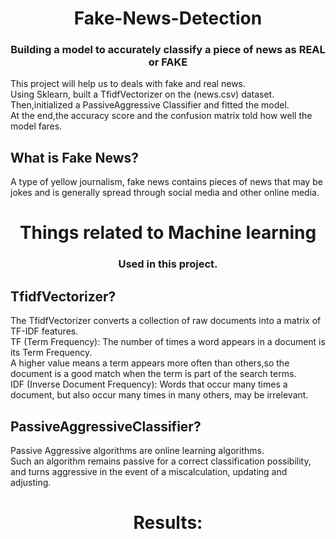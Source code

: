 <h1 align="center">Fake-News-Detection</h1>
<h3 align="center">Building a model to accurately classify a piece of news as REAL or FAKE</h3>
This project will help us to deals with fake and real news.
</br>
Using Sklearn, built a TfidfVectorizer on the (news.csv) dataset.
</br>
Then,initialized a PassiveAggressive Classifier and fitted the model.
</br>
At the end,the accuracy score and the confusion matrix told how well the model fares.



<h2 align = "left">What is Fake News?</h2>
A type of yellow journalism, fake news contains pieces of news that may be jokes and is generally spread through social media and other online media.


<h1 align="center">Things related to Machine learning</h1>
<h3 align="center">Used in this project.</h3>


<h2 align = "left">TfidfVectorizer?</h2>
The TfidfVectorizer converts a collection of raw documents into a matrix of TF-IDF features.
</br>
TF (Term Frequency): The number of times a word appears in a document is its Term Frequency.
</br>
A higher value means a term appears more often than others,so the document is a good match when the term is part of the search terms.
</br>
IDF (Inverse Document Frequency): Words that occur many times a document, but also occur many times in many others, may be irrelevant. 

</br>
<h2 align = "left">PassiveAggressiveClassifier?</h2>
Passive Aggressive algorithms are online learning algorithms.
</br>
Such an algorithm remains passive for a correct classification possibility, and turns aggressive in the event of a miscalculation, updating and adjusting.


<h1 align="center">Results:</h1>






